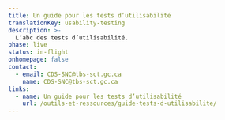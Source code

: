 ```yaml
---
title: Un guide pour les tests d’utilisabilité
translationKey: usability-testing
description: >-
  L’abc des tests d’utilisabilité.
phase: live
status: in-flight
onhomepage: false
contact:
  - email: CDS-SNC@tbs-sct.gc.ca
    name: CDS-SNC@tbs-sct.gc.ca
links:
  - name: Un guide pour les tests d’utilisabilité
    url: /outils-et-ressources/guide-tests-d-utilisabilite/
---
```

